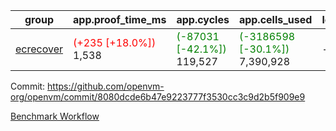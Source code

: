 | group | app.proof_time_ms | app.cycles | app.cells_used | leaf.proof_time_ms | leaf.cycles | leaf.cells_used |
| -- | -- | -- | -- | -- | -- | -- |
| [ecrecover](https://github.com/openvm-org/openvm/blob/benchmark-results/benchmarks-dispatch/refs/heads/avaneesh/test-2/ecrecover-8080dcde6b47e9223777f3530cc3c9d2b5f909e9.md) |<span style='color: red'>(+235 [+18.0%])</span> 1,538 | <span style='color: green'>(-87031 [-42.1%])</span> 119,527 | <span style='color: green'>(-3186598 [-30.1%])</span> 7,390,928 |- | - | - |


Commit: https://github.com/openvm-org/openvm/commit/8080dcde6b47e9223777f3530cc3c9d2b5f909e9

[Benchmark Workflow](https://github.com/openvm-org/openvm/actions/runs/15571682797)

